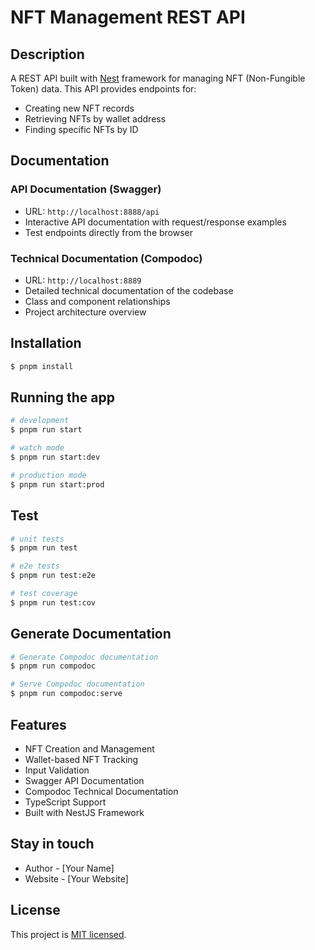 # NFT Management REST API

## Description

A REST API built with [Nest](https://github.com/nestjs/nest) framework for managing NFT (Non-Fungible Token) data. This API provides endpoints for:
- Creating new NFT records
- Retrieving NFTs by wallet address
- Finding specific NFTs by ID

## Documentation

### API Documentation (Swagger)
- URL: `http://localhost:8888/api`
- Interactive API documentation with request/response examples
- Test endpoints directly from the browser

### Technical Documentation (Compodoc)
- URL: `http://localhost:8889`
- Detailed technical documentation of the codebase
- Class and component relationships
- Project architecture overview

## Installation

```bash
$ pnpm install
```

## Running the app

```bash
# development
$ pnpm run start

# watch mode
$ pnpm run start:dev

# production mode
$ pnpm run start:prod
```

## Test

```bash
# unit tests
$ pnpm run test

# e2e tests
$ pnpm run test:e2e

# test coverage
$ pnpm run test:cov
```

## Generate Documentation

```bash
# Generate Compodoc documentation
$ pnpm run compodoc

# Serve Compodoc documentation
$ pnpm run compodoc:serve
```

## Features

- NFT Creation and Management
- Wallet-based NFT Tracking
- Input Validation
- Swagger API Documentation
- Compodoc Technical Documentation
- TypeScript Support
- Built with NestJS Framework

## Stay in touch

- Author - [Your Name]
- Website - [Your Website]

## License

This project is [MIT licensed](LICENSE).
